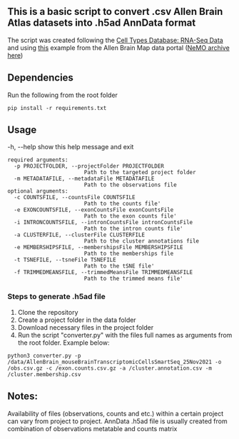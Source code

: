 ## This is a basic script to convert .csv Allen Brain Atlas datasets into .h5ad AnnData format

The script was created following the [Cell Types Database: RNA-Seq Data](https://portal.brain-map.org/atlases-and-data/rnaseq) and using [this](https://knowledge.brain-map.org/data/CCDLINBDBP7KYYBOXOJ/summary) example from the Allen Brain Map data portal ([NeMO archive here](http://data.nemoarchive.org/biccn/grant/u19_zeng/zeng/transcriptome/scell/SSv4/mouse/processed/analysis/SMARTer_cells_MOp/))

## Dependencies
Run the following from the root folder
```
pip install -r requirements.txt
```
## Usage
  -h, --help            show this help message and exit
```
required arguments:
  -p PROJECTFOLDER, --projectFolder PROJECTFOLDER
                        Path to the targeted project folder
  -m METADATAFILE, --metadataFile METADATAFILE
                        Path to the observations file
optional arguments:                   
  -c COUNTSFILE, --countsFile COUNTSFILE
                        Path to the counts file'
  -e EXONCOUNTSFILE, --exonCountsFile exonCountsFile
                        Path to the exon counts file'
  -i INTRONCOUNTSFILE, --intronCountsFile intronCountsFile
                        Path to the intron counts file'                        
  -a CLUSTERFILE, --clusterFile CLUSTERFILE
                        Path to the cluster annotations file
  -e MEMBERSHIPSFILE, --membershipsFile MEMBERSHIPSFILE
                        Path to the memberships file
  -t TSNEFILE, --tsneFile TSNEFILE
                        Path to the tSNE file'
  -f TRIMMEDMEANSFILE, --trimmedMeansFile TRIMMEDMEANSFILE
                        Path to the trimmed means file'                        
```

### Steps to generate .h5ad file
1. Clone the repository
2. Create a project folder in the data folder
3. Download necessary files in the project folder
4. Run the script "converter.py" with the files full names as arguments from the root folder. Example below:

```
python3 converter.py -p /data/AllenBrain_mouseBrainTranscriptomicCellsSmartSeq_25Nov2021 -o /obs.csv.gz -c /exon.counts.csv.gz -a /cluster.annotation.csv -m /cluster.membership.csv
```

## Notes:
Availability of files (observations, counts and etc.) within a certain project can vary from project to project. AnnData .h5ad file is usually created from combination of observations metatable and counts matrix
